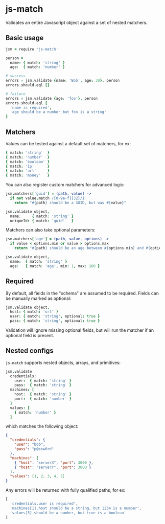 # js-match

Validates an entire Javascript object against a set of nested matchers.

## Basic usage

```coffee
jsm = require 'js-match'

person =
  name: { match: 'string' }
  age:  { match: 'number' }

# success
errors = jsm.validate {name: 'Bob', age: 30}, person
errors.should.eql []

# failure
errors = jsm.validate {age: 'foo'}, person
errors.should.eql [
  'name is required',
  'age should be a number but foo is a string'
]
```

## Matchers

Values can be tested against a default set of matchers, for ex:

```coffee
{ match: 'string'  }
{ match: 'number'  }
{ match: 'boolean' }
{ match: 'ip'      }
{ match: 'url'     }
{ match: 'money'   }
```

You can also register custom matchers for advanced logic:

```coffee
jsm.matchers['guid'] = (path, value) ->
  if not value.match /[0-9a-f]{32}/i
    return "#{path} should be a GUID, but was #{value}"

jsm.validate object,
  name:     { match: 'string' }
  uniqueId: { match: 'guid'   }
```

Matchers can also take optional parameters:

```coffee
jsm.matchers['age'] = (path, value, options) ->
  if value < options.min or value > options.max
    return "#{path} should be an age between #{options.min} and #{options.max}, but was #{value}"

jsm.validate object,
  name:  { match: 'string' }
  age:   { match: 'age', min: 1, max: 100 }
```

## Required

By default, all fields in the "schema" are assumed to be required.
Fields can be manually marked as optional:

```coffee
jsm.validate object,
  host: { match: 'url' }
  user: { match: 'string', optional: true }
  pass: { match: 'string', optional: true }
```

Validation will ignore missing optional fields, but will run the matcher if an optional field is present.


## Nested configs

`js-match` supports nested objects, arrays, and primitives:

```coffee
jsm.validate
  credentials:
    user:  { match: 'string' }
    pass:  { match: 'string' }
  machines: [
    host:  { match: 'string' }
    port:  { match: 'number' }
  ]
  values: [
    { match: 'number' }
  ]
```

which matches the following object:

```json
{
  "credentials": {
    "user": "bob",
    "pass": "p@ssw0rd"
  },
  "machines": [
    { "host": "serverX", "port": 3000 },
    { "host": "serverY", "port": 3000 }
  ],
  "values": [1, 2, 3, 4, 5]
}
```

Any errors will be returned with fully qualified paths, for ex:

```js
[
  'credentials.user is required',
  'machines[1].host should be a string, but 1234 is a number',
  'values[3] should be a number, but true is a boolean'
]
```
